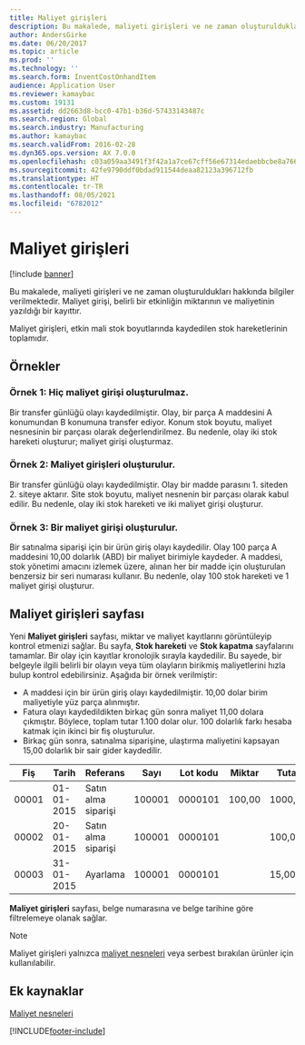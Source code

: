 ```yaml
---
title: Maliyet girişleri
description: Bu makalede, maliyeti girişleri ve ne zaman oluşturuldukları hakkında bilgiler verilmektedir. Maliyet girişi, belirli bir etkinliğin miktarının ve maliyetinin yazıldığı bir kayıttır.
author: AndersGirke
ms.date: 06/20/2017
ms.topic: article
ms.prod: ''
ms.technology: ''
ms.search.form: InventCostOnhandItem
audience: Application User
ms.reviewer: kamaybac
ms.custom: 19131
ms.assetid: dd2663d8-bcc0-47b1-b36d-57433143487c
ms.search.region: Global
ms.search.industry: Manufacturing
ms.author: kamaybac
ms.search.validFrom: 2016-02-28
ms.dyn365.ops.version: AX 7.0.0
ms.openlocfilehash: c03a059aa3491f3f42a1a7ce67cff56e67314edaebbcbe8a766fe769ee06ae88
ms.sourcegitcommit: 42fe9790ddf0bdad911544deaa82123a396712fb
ms.translationtype: HT
ms.contentlocale: tr-TR
ms.lasthandoff: 08/05/2021
ms.locfileid: "6782012"
---
```

# <a name="cost-entries"></a>Maliyet girişleri

[!include [banner](../includes/banner.md)]

Bu makalede, maliyeti girişleri ve ne zaman oluşturuldukları hakkında bilgiler verilmektedir. Maliyet girişi, belirli bir etkinliğin miktarının ve maliyetinin yazıldığı bir kayıttır.

Maliyet girişleri, etkin mali stok boyutlarında kaydedilen stok hareketlerinin toplamıdır.

## <a name="examples"></a>Örnekler
### <a name="example-1-no-cost-entries-are-created"></a>Örnek 1: Hiç maliyet girişi oluşturulmaz.

Bir transfer günlüğü olayı kaydedilmiştir. Olay, bir parça A maddesini A konumundan B konumuna transfer ediyor. Konum stok boyutu, maliyet nesnesinin bir parçası olarak değerlendirilmez. Bu nedenle, olay iki stok hareketi oluşturur; maliyet girişi oluşturmaz.

### <a name="example-2-cost-entries-are-created"></a>Örnek 2: Maliyet girişleri oluşturulur.

Bir transfer günlüğü olayı kaydedilmiştir. Olay bir madde parasını 1. siteden 2. siteye aktarır. Site stok boyutu, maliyet nesnenin bir parçası olarak kabul edilir. Bu nedenle, olay iki stok hareketi ve iki maliyet girişi oluşturur.

### <a name="example-3-one-cost-entry-is-created"></a>Örnek 3: Bir maliyet girişi oluşturulur.

Bir satınalma siparişi için bir ürün giriş olayı kaydedilir. Olay 100 parça A maddesini 10,00 dolarlık (ABD) bir maliyet birimiyle kaydeder. A maddesi, stok yönetimi amacını izlemek üzere, alınan her bir madde için oluşturulan benzersiz bir seri numarası kullanır. Bu nedenle, olay 100 stok hareketi ve 1 maliyet girişi oluşturur.

## <a name="cost-entries-page"></a>Maliyet girişleri sayfası
Yeni **Maliyet girişleri** sayfası, miktar ve maliyet kayıtlarını görüntüleyip kontrol etmenizi sağlar. Bu sayfa, **Stok hareketi** ve **Stok kapatma** sayfalarını tamamlar. Bir olay için kayıtlar kronolojik sırayla kaydedilir. Bu sayede, bir belgeyle ilgili belirli bir olayın veya tüm olayların birikmiş maliyetlerini hızla bulup kontrol edebilirsiniz. Aşağıda bir örnek verilmiştir:

-   A maddesi için bir ürün giriş olayı kaydedilmiştir. 10,00 dolar birim maliyetiyle yüz parça alınmıştır.
-   Fatura olayı kaydedildikten birkaç gün sonra maliyet 11,00 dolara çıkmıştır. Böylece, toplam tutar 1.100 dolar olur. 100 dolarlık farkı hesaba katmak için ikinci bir fiş oluşturulur.
-   Birkaç gün sonra, satınalma siparişine, ulaştırma maliyetini kapsayan 15,00 dolarlık bir sair gider kaydedilir.

| Fiş | Tarih       | Referans      | Sayı | Lot kodu  | Miktar | Tutar  |
|---------|------------|----------------|--------|---------|---------------|----|
| 00001   | 01-01-2015 | Satın alma siparişi | 100001 | 0000101 | 100,00   | 1000,00 |
| 00002   | 20-01-2015 | Satın alma siparişi | 100001 | 0000101 |          | 100,00  |
| 00003   | 31-01-2015 | Ayarlama     | 100001 | 0000101 |          | 15,00   |

**Maliyet girişleri** sayfası, belge numarasına ve belge tarihine göre filtrelemeye olanak sağlar. 

> [!NOTE]
> Maliyet girişleri yalnızca [maliyet nesneleri](cost-object.md) veya serbest bırakılan ürünler için kullanılabilir.

## <a name="additional-resources"></a>Ek kaynaklar

[Maliyet nesneleri](cost-object.md)





[!INCLUDE[footer-include](../../includes/footer-banner.md)]